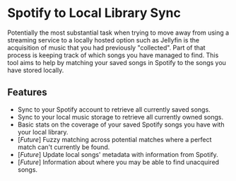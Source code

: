 # Spotify to Local Library Sync
Potentially the most substantial task when trying to move away from using a streaming service to a locally hosted option 
such as Jellyfin is the acquisition of music that you had previously "collected". Part of that process is keeping track
of which songs you have managed to find. This tool aims to help by matching your saved songs in Spotify to the songs
you have stored locally.

## Features
- Sync to your Spotify account to retrieve all currently saved songs.
- Sync to your local music storage to retrieve all currently owned songs.
- Basic stats on the coverage of your saved Spotify songs you have with your local library.
- [*Future*] Fuzzy matching across potential matches where a perfect match can't currently be found.
- [*Future*] Update local songs' metadata with information from Spotify.
- [*Future*] Information about where you may be able to find unacquired songs.
